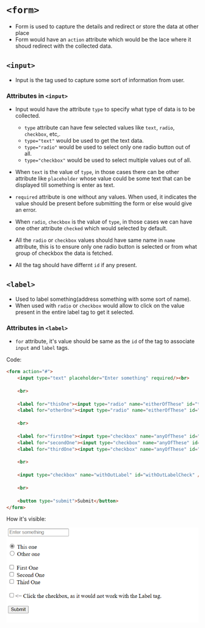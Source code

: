 # ` <form> `

- Form is used to capture the details and redirect or store the data at other place
- Form would have an `action` attribute which would be the lace where it shoud redirect with the collected data.

## ` <input> `

- Input is the tag used to capture some sort of information from user.

### Attributes in ` <input> `

- Input would have the attribute ` type ` to specify what type of data is to be collected.
  - `type` attribute can have few selected values like `text`, `radio`, `checkbox`, etc,.
  -  ` type="text" ` would be used to get the text data.
  -  ` type="radio" ` would be used to select only one radio button out of all.
  -  ` type="checkbox" ` would be used to select multiple values out of all.

- When `text` is the value of `type`, in those cases there can be other attribute like `placeholder` whose value could be some text that can be displayed till something is enter as text.

- `required` attribute is one without any values. When used, it indicates the value should be present before submitting the form or else would give an error. 

- When `radio`, `checkbox` is the value of `type`, in those cases we can have one other attribute `checked` which would selected by default.

- All the `radio` or `checkbox` values should have same name in `name` attribute, this is to ensure only one radio button is selected or from what group of checkbox the data is fetched.

- All the tag should have differnt `id` if any present.
  
## ` <label> `

- Used to label something(address something with some sort of name).
- When used with `radio` or `checkbox` would allow to click on the value present in the entire label tag to get it selected.

### Attributes in ` <label> `

- `for` attribute, it's value should be same as the `id` of the tag to associate `input` and `label` tags.

Code:
```html
<form action="#">
	<input type="text" placeholder="Enter something" required/><br>

	<br>

	<label for="thisOne"><input type="radio" name="eitherOfThese" id="thisOne" checked> This one</label><br>
	<label for="otherOne"><input type="radio" name="eitherOfThese" id="otherOne"> Other one</label><br>

	<br>

	<label for="firstOne"><input type="checkbox" name="anyOfThese" id="firstOne"> First One</label><br>
	<label for="secondOne"><input type="checkbox" name="anyOfThese" id="secondOne"> Second One</label><br>
	<label for="thirdOne"><input type="checkbox" name="anyOfThese" id="thirdOne"> Third One</label><br>

	<br>

	<input type="checkbox" name="withOutLabel" id="withOutLabelCheck" />&lt;&minus; Click the checkbox, as it would not work with the Label tag.<br>

	<br>

	<button type="submit">Submit</button>
</form>
```

How it's visible:

![Form](../Assets/007_Form.png)



